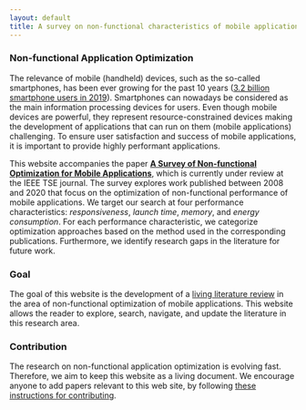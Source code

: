 ```yaml
---
layout: default
title: A survey on non-functional characteristics of mobile applications
---
```


### Non-functional Application Optimization

The relevance of mobile (handheld) devices, such as the so-called smartphones,
has been ever growing for the past 10 years
([3.2 billion smartphone users in 2019](https://www.statista.com/statistics/330695/number-of-smartphone-users-worldwide/)).
Smartphones can nowadays be considered as the main information processing devices for users.
Even though mobile devices are powerful,
they represent resource-constrained devices making the development of applications
that can run on them (mobile applications) challenging.
To ensure user satisfaction and success of mobile applications,
it is important to provide highly performant applications.

This website accompanies the paper [**A Survey of Non-functional Optimization for Mobile Applications**](https://solar.cs.ucl.ac.uk/os/appoptimization.html), which is currently under review at the IEEE TSE journal. The survey explores work published between 2008 and 2020 that focus on the optimization of non-functional performance of mobile applications.  We target our search at four performance characteristics: _responsiveness_, _launch time_, _memory_, and _energy consumption_. For each performance characteristic, we categorize optimization approaches based on the method used in the corresponding publications. Furthermore, we identify research gaps in the literature for future work.

### Goal

The goal of this website is the development of a [living literature review](https://en.wikipedia.org/wiki/Living_review)
in the area of non-functional optimization of mobile applications.
This website allows the reader to explore, search, navigate, and update the literature
in this research area.

### Contribution

The research on non-functional application optimization is evolving fast.
Therefore, we aim to keep this website as a living document.
We encourage anyone to add papers relevant to this web site,
by following [these instructions for contributing](https://solar.cs.ucl.ac.uk/appoptimization.github.io/contribution.html).
